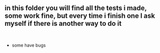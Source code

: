 ## in this folder you will find all the tests i made, some work fine, but every time i finish one I ask myself if there is another way to do it

<br>

- some have bugs
